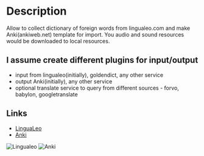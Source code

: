 # Description

Allow to collect dictionary of foreign words from lingualeo.com and make Anki(ankiweb.net) template for import.
You audio and sound resources would be downloaded to local resources.

## I assume create different plugins for input/output
- input from lingualeo(initially), goldendict, any other service
- output Anki(initially), any other service
- optional translate service to query from different sources - forvo, babylon, googletranslate

## Links
- <a href="http://lingualeo.com" target="_blank">LinguaLeo</a>
- <a href="http://ankiweb.net" target="_blank">Anki</a>


![Lingualeo](leo-images.jpg)  ![Anki](anki-images.jpg "Anki")